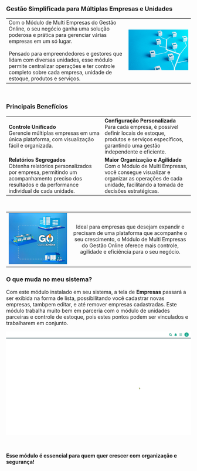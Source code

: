 ### Gestão Simplificada para Múltiplas Empresas e Unidades

| | |
|-|-|
|Com o Módulo de Multi Empresas do Gestão Online, o seu negócio ganha uma solução poderosa e prática para gerenciar várias empresas em um só lugar.<br><br>Pensado para empreendedores e gestores que lidam com diversas unidades, esse módulo permite centralizar operações e ter controle completo sobre cada empresa, unidade de estoque, produtos e serviços. |![](https://github.com/Gestao-Online/public-docs/blob/6b100c016e83a61de5c16f637e8b76dfba15b242/erp-v2/marketplace/extensions/br.com.gestao-online.module.multi-empresa/assets/modulo_empresas_02.png?raw=true) |

<br>

### Principais Benefícios

| | |
|-|-|
|**Controle Unificado**<br>Gerencie múltiplas empresas em uma única plataforma, com visualização fácil e organizada. |**Configuração Personalizada**<br>Para cada empresa, é possível definir locais de estoque, produtos e serviços específicos, garantindo uma gestão independente e eficiente. |
|**Relatórios Segregados**<br> Obtenha relatórios personalizados por empresa, permitindo um acompanhamento preciso dos resultados e da performance individual de cada unidade. |**Maior Organização e Agilidade**<br> Com o Módulo de Multi Empresas, você consegue visualizar e organizar as operações de cada unidade, facilitando a tomada de decisões estratégicas. |

<br>

| | |
|-|:-:|
|![](https://github.com/Gestao-Online/public-docs/blob/e88967409b996bc6a641694f0ded70f8f2f69a0f/erp-v2/marketplace/extensions/br.com.gestao-online.module.multi-empresa/assets/modulo_empresas_03.png?raw=true) |Ideal para empresas que desejam expandir e precisam de uma plataforma que acompanhe o seu crescimento, o Módulo de Multi Empresas do Gestão Online oferece mais controle, agilidade e eficiência para o seu negócio. |



### O que muda no meu sistema?

Com este módulo instalado em seu sistema, a tela de **Empresas** passará a ser exibida na forma de lista, possibilitando você cadastrar novas empresas, tambpem editar, e até remover empresas cadastradas. Este módulo trabalha muito bem em parceria com o módulo de unidades parceiras e controle de estoque, pois estes pontos podem ser vinculados e trabalharem em conjunto.

![](https://github.com/Gestao-Online/public-docs/blob/76ce99cf2712f91fb96094b6041e415118a57524/erp-v2/marketplace/extensions/br.com.gestao-online.module.multi-empresa/assets/modulo_%2Culti-empresa_03.gif?raw=true)

<br>

**Esse módulo é essencial para quem quer crescer com organização e segurança!**